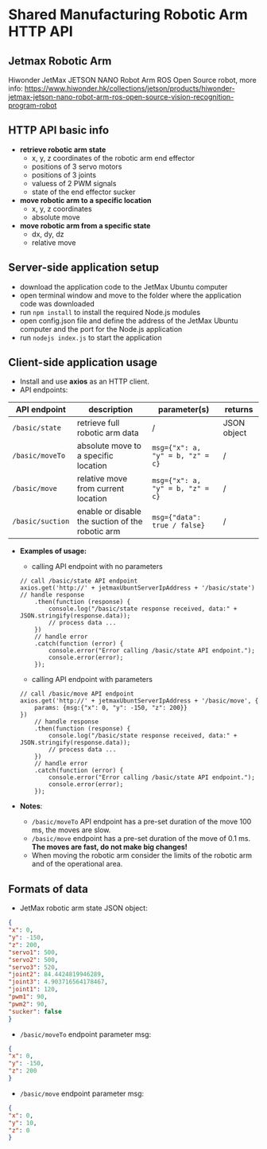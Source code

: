 # Shared Manufacturing Robotic Arm HTTP API

## Jetmax Robotic Arm
Hiwonder JetMax JETSON NANO Robot Arm ROS Open Source robot, more info: https://www.hiwonder.hk/collections/jetson/products/hiwonder-jetmax-jetson-nano-robot-arm-ros-open-source-vision-recognition-program-robot

## HTTP API basic info
* **retrieve robotic arm state**
    * x, y, z coordinates of the robotic arm end effector
    * positions of 3 servo motors
    * positions of 3 joints
    * valuess of 2 PWM signals
    * state of the end effector sucker
* **move robotic arm to a specific location**
    * x, y, z coordinates
    * absolute move
* **move robotic arm from a specific state**
    * dx, dy, dz
    * relative move
    
## Server-side application setup
* download the application code to the JetMax Ubuntu computer
* open terminal window and move to the folder where the application code was downloaded
* run <code>npm install</code> to install the required Node.js modules
* open config.json file and define the address of the JetMax Ubuntu computer and the port for the Node.js application
* run <code>nodejs index.js</code> to start the application

## Client-side application usage
* Install and use **axios** as an HTTP client. 
* API endpoints:

| API endpoint | description | parameter(s) | returns |
| ------------ | ----------- | ------------ | ------- |
| <code>/basic/state</code> | retrieve full robotic arm data | / | JSON object |
| <code>/basic/moveTo</code> | absolute move to a specific location | <code>msg={"x": a, "y" = b, "z" = c}</code> | /
| <code>/basic/move</code> | relative move from current location | <code>msg={"x": a, "y" = b, "z" = c}</code> | /
| <code>/basic/suction</code> | enable or disable the suction of the robotic arm | <code>msg={"data": true / false}</code> | /

* **Examples of usage:**
    * calling API endpoint with no parameters
    ```
    // call /basic/state API endpoint
    axios.get('http://' + jetmaxUbuntServerIpAddress + '/basic/state')
    // handle response
        .then(function (response) {
            console.log("/basic/state response received, data:" + JSON.stringify(response.data));
            // process data ...
        })
        // handle error
        .catch(function (error) {
            console.error("Error calling /basic/state API endpoint.");
            console.error(error); 
        });
    ``` 
  
    * calling API endpoint with parameters
    ``` 
    // call /basic/move API endpoint
    axios.get('http://' + jetmaxUbuntServerIpAddress + '/basic/move', {
        params: {msg:{"x": 0, "y": -150, "z": 200}}
    })
		// handle response
        .then(function (response) {
            console.log("/basic/state response received, data:" + JSON.stringify(response.data));
            // process data ...
        })
		// handle error
        .catch(function (error) {
            console.error("Error calling /basic/state API endpoint.");
            console.error(error); 
        });
    ``` 

* **Notes**:
    * <code>/basic/moveTo</code> API endpoint has a pre-set duration of the move 100 ms, the moves are slow.
    * <code>/basic/move</code> endpoint has a pre-set duration of the move of 0.1 ms. **The moves are fast, do not make big changes!**
    * When moving the robotic arm consider the limits of the robotic arm and of the operational area. 

## Formats of data
* JetMax robotic arm state JSON object: 
```json
{
"x": 0, 
"y": -150, 
"z": 200, 
"servo1": 500, 
"servo2": 500, 
"servo3": 520, 
"joint2": 84.4424819946289, 
"joint3": 4.903716564178467, 
"joint1": 120, 
"pwm1": 90, 
"pwm2": 90, 
"sucker": false
}
```
* <code>/basic/moveTo</code> endpoint parameter msg:
```json
{
"x": 0, 
"y": -150, 
"z": 200
}
```
* <code>/basic/move</code> endpoint parameter msg:
```json
{
"x": 0, 
"y": 10, 
"z": 0
}
```
